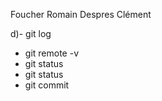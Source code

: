 Foucher Romain
Despres Clément

d)- git log
  - git remote -v
  - git status
  - git status
  - git commit


